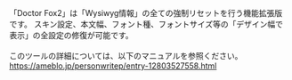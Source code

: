 「Doctor Fox2」は「Wysiwyg情報」の全ての強制リセットを行う機能拡張版です。
スキン設定、本文幅、フォント種、フォントサイズ等の「デザイン幅で表示」の全設定の修復が可能です。<br>
<br>
このツールの詳細については、以下のマニュアルを参照ください。<br>
https://ameblo.jp/personwritep/entry-12803527558.html
